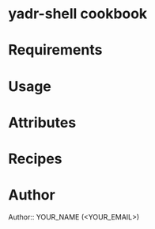 # yadr-shell cookbook

# Requirements

# Usage

# Attributes

# Recipes

# Author

Author:: YOUR_NAME (<YOUR_EMAIL>)
